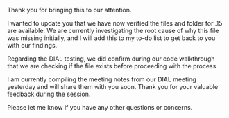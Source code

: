 Thank you for bringing this to our attention.

I wanted to update you that we have now verified the files and folder for .15 are available. We are currently investigating the root cause of why this file was missing initially, and I will add this to my to-do list to get back to you with our findings.

Regarding the DIAL testing, we did confirm during our code walkthrough that we are checking if the file exists before proceeding with the process.

I am currently compiling the meeting notes from our DIAL meeting yesterday and will share them with you soon. Thank you for your valuable feedback during the session.

Please let me know if you have any other questions or concerns.
